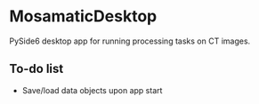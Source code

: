 # MosamaticDesktop
PySide6 desktop app for running processing tasks on CT images.


## To-do list
- Save/load data objects upon app start